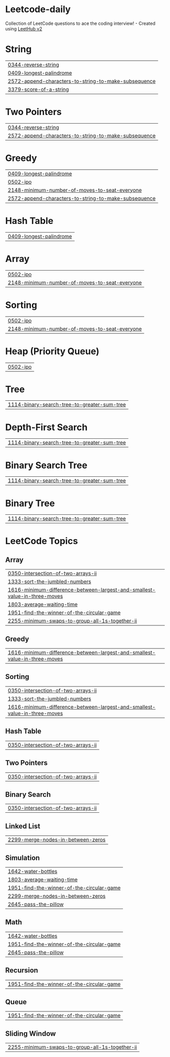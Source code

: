 # Leetcode-daily
Collection of LeetCode questions to ace the coding interview! - Created using [LeetHub v2](https://github.com/arunbhardwaj/LeetHub-2.0)


# String
|  |
| ------- |
| [0344-reverse-string](https://github.com/sandeepgottipati/Leetcode-daily/tree/master/0344-reverse-string) |
| [0409-longest-palindrome](https://github.com/sandeepgottipati/Leetcode-daily/tree/master/0409-longest-palindrome) |
| [2572-append-characters-to-string-to-make-subsequence](https://github.com/sandeepgottipati/Leetcode-daily/tree/master/2572-append-characters-to-string-to-make-subsequence) |
| [3379-score-of-a-string](https://github.com/sandeepgottipati/Leetcode-daily/tree/master/3379-score-of-a-string) |
# Two Pointers
|  |
| ------- |
| [0344-reverse-string](https://github.com/sandeepgottipati/Leetcode-daily/tree/master/0344-reverse-string) |
| [2572-append-characters-to-string-to-make-subsequence](https://github.com/sandeepgottipati/Leetcode-daily/tree/master/2572-append-characters-to-string-to-make-subsequence) |
# Greedy
|  |
| ------- |
| [0409-longest-palindrome](https://github.com/sandeepgottipati/Leetcode-daily/tree/master/0409-longest-palindrome) |
| [0502-ipo](https://github.com/sandeepgottipati/Leetcode-daily/tree/master/0502-ipo) |
| [2148-minimum-number-of-moves-to-seat-everyone](https://github.com/sandeepgottipati/Leetcode-daily/tree/master/2148-minimum-number-of-moves-to-seat-everyone) |
| [2572-append-characters-to-string-to-make-subsequence](https://github.com/sandeepgottipati/Leetcode-daily/tree/master/2572-append-characters-to-string-to-make-subsequence) |
# Hash Table
|  |
| ------- |
| [0409-longest-palindrome](https://github.com/sandeepgottipati/Leetcode-daily/tree/master/0409-longest-palindrome) |
# Array
|  |
| ------- |
| [0502-ipo](https://github.com/sandeepgottipati/Leetcode-daily/tree/master/0502-ipo) |
| [2148-minimum-number-of-moves-to-seat-everyone](https://github.com/sandeepgottipati/Leetcode-daily/tree/master/2148-minimum-number-of-moves-to-seat-everyone) |
# Sorting
|  |
| ------- |
| [0502-ipo](https://github.com/sandeepgottipati/Leetcode-daily/tree/master/0502-ipo) |
| [2148-minimum-number-of-moves-to-seat-everyone](https://github.com/sandeepgottipati/Leetcode-daily/tree/master/2148-minimum-number-of-moves-to-seat-everyone) |
# Heap (Priority Queue)
|  |
| ------- |
| [0502-ipo](https://github.com/sandeepgottipati/Leetcode-daily/tree/master/0502-ipo) |
# Tree
|  |
| ------- |
| [1114-binary-search-tree-to-greater-sum-tree](https://github.com/sandeepgottipati/Leetcode-daily/tree/master/1114-binary-search-tree-to-greater-sum-tree) |
# Depth-First Search
|  |
| ------- |
| [1114-binary-search-tree-to-greater-sum-tree](https://github.com/sandeepgottipati/Leetcode-daily/tree/master/1114-binary-search-tree-to-greater-sum-tree) |
# Binary Search Tree
|  |
| ------- |
| [1114-binary-search-tree-to-greater-sum-tree](https://github.com/sandeepgottipati/Leetcode-daily/tree/master/1114-binary-search-tree-to-greater-sum-tree) |
# Binary Tree
|  |
| ------- |
| [1114-binary-search-tree-to-greater-sum-tree](https://github.com/sandeepgottipati/Leetcode-daily/tree/master/1114-binary-search-tree-to-greater-sum-tree) |
<!---LeetCode Topics Start-->
# LeetCode Topics
## Array
|  |
| ------- |
| [0350-intersection-of-two-arrays-ii](https://github.com/sandeepgottipati/Leetcode-daily/tree/master/0350-intersection-of-two-arrays-ii) |
| [1333-sort-the-jumbled-numbers](https://github.com/sandeepgottipati/Leetcode-daily/tree/master/1333-sort-the-jumbled-numbers) |
| [1616-minimum-difference-between-largest-and-smallest-value-in-three-moves](https://github.com/sandeepgottipati/Leetcode-daily/tree/master/1616-minimum-difference-between-largest-and-smallest-value-in-three-moves) |
| [1803-average-waiting-time](https://github.com/sandeepgottipati/Leetcode-daily/tree/master/1803-average-waiting-time) |
| [1951-find-the-winner-of-the-circular-game](https://github.com/sandeepgottipati/Leetcode-daily/tree/master/1951-find-the-winner-of-the-circular-game) |
| [2255-minimum-swaps-to-group-all-1s-together-ii](https://github.com/sandeepgottipati/Leetcode-daily/tree/master/2255-minimum-swaps-to-group-all-1s-together-ii) |
## Greedy
|  |
| ------- |
| [1616-minimum-difference-between-largest-and-smallest-value-in-three-moves](https://github.com/sandeepgottipati/Leetcode-daily/tree/master/1616-minimum-difference-between-largest-and-smallest-value-in-three-moves) |
## Sorting
|  |
| ------- |
| [0350-intersection-of-two-arrays-ii](https://github.com/sandeepgottipati/Leetcode-daily/tree/master/0350-intersection-of-two-arrays-ii) |
| [1333-sort-the-jumbled-numbers](https://github.com/sandeepgottipati/Leetcode-daily/tree/master/1333-sort-the-jumbled-numbers) |
| [1616-minimum-difference-between-largest-and-smallest-value-in-three-moves](https://github.com/sandeepgottipati/Leetcode-daily/tree/master/1616-minimum-difference-between-largest-and-smallest-value-in-three-moves) |
## Hash Table
|  |
| ------- |
| [0350-intersection-of-two-arrays-ii](https://github.com/sandeepgottipati/Leetcode-daily/tree/master/0350-intersection-of-two-arrays-ii) |
## Two Pointers
|  |
| ------- |
| [0350-intersection-of-two-arrays-ii](https://github.com/sandeepgottipati/Leetcode-daily/tree/master/0350-intersection-of-two-arrays-ii) |
## Binary Search
|  |
| ------- |
| [0350-intersection-of-two-arrays-ii](https://github.com/sandeepgottipati/Leetcode-daily/tree/master/0350-intersection-of-two-arrays-ii) |
## Linked List
|  |
| ------- |
| [2299-merge-nodes-in-between-zeros](https://github.com/sandeepgottipati/Leetcode-daily/tree/master/2299-merge-nodes-in-between-zeros) |
## Simulation
|  |
| ------- |
| [1642-water-bottles](https://github.com/sandeepgottipati/Leetcode-daily/tree/master/1642-water-bottles) |
| [1803-average-waiting-time](https://github.com/sandeepgottipati/Leetcode-daily/tree/master/1803-average-waiting-time) |
| [1951-find-the-winner-of-the-circular-game](https://github.com/sandeepgottipati/Leetcode-daily/tree/master/1951-find-the-winner-of-the-circular-game) |
| [2299-merge-nodes-in-between-zeros](https://github.com/sandeepgottipati/Leetcode-daily/tree/master/2299-merge-nodes-in-between-zeros) |
| [2645-pass-the-pillow](https://github.com/sandeepgottipati/Leetcode-daily/tree/master/2645-pass-the-pillow) |
## Math
|  |
| ------- |
| [1642-water-bottles](https://github.com/sandeepgottipati/Leetcode-daily/tree/master/1642-water-bottles) |
| [1951-find-the-winner-of-the-circular-game](https://github.com/sandeepgottipati/Leetcode-daily/tree/master/1951-find-the-winner-of-the-circular-game) |
| [2645-pass-the-pillow](https://github.com/sandeepgottipati/Leetcode-daily/tree/master/2645-pass-the-pillow) |
## Recursion
|  |
| ------- |
| [1951-find-the-winner-of-the-circular-game](https://github.com/sandeepgottipati/Leetcode-daily/tree/master/1951-find-the-winner-of-the-circular-game) |
## Queue
|  |
| ------- |
| [1951-find-the-winner-of-the-circular-game](https://github.com/sandeepgottipati/Leetcode-daily/tree/master/1951-find-the-winner-of-the-circular-game) |
## Sliding Window
|  |
| ------- |
| [2255-minimum-swaps-to-group-all-1s-together-ii](https://github.com/sandeepgottipati/Leetcode-daily/tree/master/2255-minimum-swaps-to-group-all-1s-together-ii) |
<!---LeetCode Topics End-->